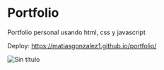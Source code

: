 # Portfolio
Portfolio personal usando html, css y javascript

Deploy: https://matiasgonzalez1.github.io/portfolio/

![Sin título](https://user-images.githubusercontent.com/83165602/181534150-d15d49cf-0ff9-4599-a305-5df250216cb3.png)


